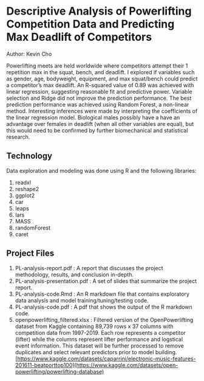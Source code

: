 # Descriptive Analysis of Powerlifting Competition Data and Predicting Max Deadlift of Competitors
 Author: Kevin Cho
 
 Powerlifting meets are held worldwide where competitors attempt their 1 repetition max in the squat, bench, and deadlift. I explored if variables such as gender, age, bodyweight, equipment, and max squat/bench could predict a competitor’s max deadlift. An R-squared value of 0.89 was achieved with linear regression, suggesting reasonable fit and predictive power. Variable selection and Ridge did not improve the prediction performance. The best prediction performance was achieved using Random Forest, a non-linear method. Interesting inferences were made by interpreting the coefficients of the linear regression model. Biological males possibly have a have an advantage over females in deadlift (when all other variables are equal), but this would need to be confirmed by further biomechanical and statistical research.

## Technology

 Data exploration and modeling was done using R and the following libraries:
1. readxl
2. reshape2
3. ggplot2
4. car
5. leaps
6. lars
7. MASS
8. randomForest
9. caret

## Project Files
 1. PL-analysis-report.pdf : A report that discusses the project methodology, results, and conclusion in-depth.
 2. PL-analysis-presentation.pdf : A set of slides that summarize the project report.
 3. PL-analysis-code.Rmd : An R markdown file that contains exploratory data analysis and model training/tuning/testing code.
 4. PL-analysis-code.pdf : A pdf that shows the output of the R markdown code.
 5. openpowerlifting_filtered.xlsx : Filtered version of the OpenPowerlifting dataset from Kaggle containing 89,739 rows x 37 columns with competition data from 1997-2019. Each row represents a competitor (lifter) while the columns represent lifter performance and logstical event information. This dataset will be further processed to remove duplicates and select relevant predictors prior to model building. [https://www.kaggle.com/datasets/caparrini/electronic-music-features-201611-beatporttop100](https://www.kaggle.com/datasets/open-powerlifting/powerlifting-database)
